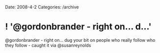 Date: 2008-4-2
Categories: /archive

# ! '@gordonbrander - right on... d...'

@gordonbrander - right on... dug your bit on people who really follow who they follow - caught it via @susanreynolds
